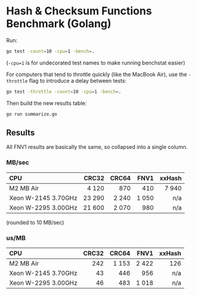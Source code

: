 # Hash & Checksum Functions Benchmark (Golang)

Run:

```bash
go test -count=10 -cpu=1 -bench=.
```

(`-cpu=1` is for undecorated test names to make running benchstat easier)

For computers that tend to throttle quickly (like the MacBook Air), use the `-throttle` flag to introduce a delay between tests:

```bash
go test -throttle -count=10 -cpu=1 -bench=.
```

Then build the new results table:

```bash
go run summarize.go
```


## Results

All FNV1 results are basically the same, so collapsed into a single column.

### MB/sec

| CPU                              |  CRC32 |  CRC64 |   FNV1 | xxHash |
| :------------------------------- | -----: | -----: | -----: | -----: |
| M2 MB Air                        |  4 120 |    870 |    410 |  7 940 |
| Xeon W-2145 3.70GHz              | 23 290 |  2 240 |  1 050 |    n/a |
| Xeon W-2295 3.00GHz              | 21 600 |  2 070 |    980 |    n/a |

(rounded to 10 MB/sec)

### us/MB

| CPU                              |  CRC32 |  CRC64 |   FNV1 | xxHash |
| :------------------------------- | -----: | -----: | -----: | -----: |
| M2 MB Air                        |    242 |  1 153 |  2 422 |    126 |
| Xeon W-2145 3.70GHz              |     43 |    446 |    956 |    n/a |
| Xeon W-2295 3.00GHz              |     46 |    483 |  1 018 |    n/a |

